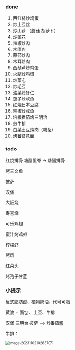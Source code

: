 ### done

1. 西红柿炒鸡蛋
2. 炒土豆丝
3. 炒山药 （蘑菇 胡萝卜）
4. 炒菜花
5. 辣椒炒肉
6. 木须肉 
7. 蒜苔炒肉
8. 木耳炒肉
9. 西葫芦炒鸡蛋
10. 火腿炒鸡蛋
11. 炒菜心 
12. 炒毛豆
13. 油菜炒虾仁
14. 茄子炒咸鱼
15. 红烧日本豆腐
16. 辣椒炒咸鱼
17. 培根番茄烤三明治
18. 煎牛排
19. 白菜土豆炖肉（粉条）
20. 烤蕃茄意面







### todo

红烧排骨   糖醋里脊   ->  糖醋排骨

烤三文鱼

披萨

汉堡

大阪烧 

寿喜烧

可乐鸡翅

蜜汁烤鸡翅



柠檬虾

烤肉 

红菜头 

烤孢子甘蓝



### 小提示


反式脂肪酸、植物奶油、代可可脂

黄油 + 面包 、土豆、牛排

汉堡
三明治
披萨  --> 炒番茄酱





牛排：

<img src="C:\Users\Admin\AppData\Roaming\Typora\typora-user-images\image-20231102102837071.png" alt="image-20231102102837071" style="zoom: 80%;" />


